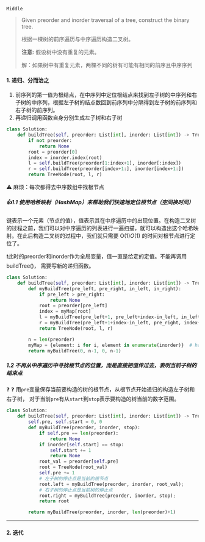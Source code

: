`Middle`  

> Given preorder and inorder traversal of a tree, construct the binary tree.
>
> 根据一棵树的前序遍历与中序遍历构造二叉树。
>
> **注意:** 假设树中没有重复的元素。
>
> 解：如果树中有重复元素，两棵不同的树有可能有相同的前序且中序序列

#### 1. 递归、分而治之

1. 前序列的第一值为根结点，在中序列中定位根结点来找到左子树的中序列和右子树的中序列，根据左子树的结点数回到前序列中分隔得到左子树的前序列和右子树的前序列。
2. 再递归调用函数自身分别生成左子树和右子树

```python
class Solution:
    def buildTree(self, preorder: List[int], inorder: List[int]) -> TreeNode:
        if not preorder:
            return None
        root = preorder[0]
        index = inorder.index(root)
        l = self.buildTree(preorder[1:index+1], inorder[:index])
        r = self.buildTree(preorder[index+1:], inorder[index+1:])
        return TreeNode(root, l, r)
```

:warning: 麻烦：每次都得去中序数组中找根节点

##### :+1:1.1 使用哈希映射（HashMap）来帮助我们快速地定位根节点（空间换时间）

键表示一个元素（节点的值），值表示其在中序遍历中的出现位置。在构造二叉树的过程之前，我们可以对中序遍历的列表进行一遍扫描，就可以构造出这个哈希映射。在此后构造二叉树的过程中，我们就只需要 O(1)*O*(1) 的时间对根节点进行定位了。

:heavy_exclamation_mark:此时的preorder和inorder作为全局变量，值一直是给定的定值。不能再调用buildTree()， 需要写新的递归函数。

```python
class Solution:
    def buildTree(self, preorder: List[int], inorder: List[int]) -> TreeNode:
        def myBuildTree(pre_left, pre_right, in_left, in_right):
            if pre_left > pre_right:
                return None
            root = preorder[pre_left]
            index = myMap[root]
            l = myBuildTree(pre_left+1, pre_left+index-in_left, in_left, index-1)
            r = myBuildTree(pre_left+1+index-in_left, pre_right, index+1, in_right)
            return TreeNode(root, l, r)

        n = len(preorder)
        myMap = {element: i for i, element in enumerate(inorder)}  # hashmap
        return myBuildTree(0, n-1, 0, n-1)
```

##### 1.2 不再从中序遍历中寻找根节点的位置，而是直接把值传过去，表明当前子树的结束点

:question: :question: 用`pre`变量保存当前要构造的树的根节点，从根节点开始递归的构造左子树和右子树， 对于当前`pre`有从`start`到`stop`表示要构造的树当前的数字范围。

```python
class Solution:
    def buildTree(self, preorder: List[int], inorder: List[int]) -> TreeNode:
        self.pre, self.start = 0, 0
        def myBuildTree(preorder, inorder, stop):
            if self.pre == len(preorder):
                return None
            if inorder[self.start] == stop:
                self.start += 1
                return None
            root_val = preorder[self.pre]
            root = TreeNode(root_val)
            self.pre += 1
            # 左子树的停止点是当前的根节点
            root.left = myBuildTree(preorder, inorder, root_val);
            # 右子树的停止点是当前树的停止点
            root.right = myBuildTree(preorder, inorder, stop);
            return root

        return myBuildTree(preorder, inorder, len(preorder)+1)
```

---

#### 2. 迭代



